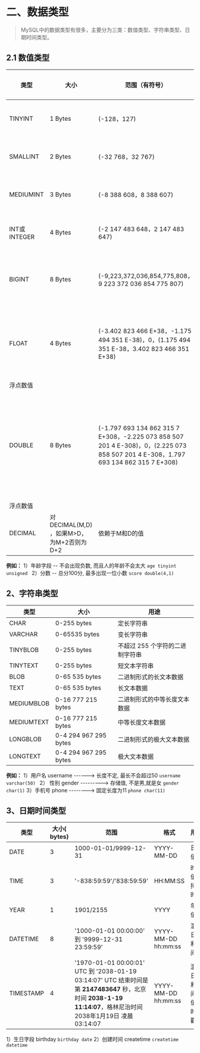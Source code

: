 # 二、数据类型

> MySQL中的数据类型有很多，主要分为三类：数值类型、字符串类型、日期时间类型。

## 2.1 数值类型

| 类型         | 大小                                     | 范围（有符号）                                               | 范围（无符号）                                               | 用途       |
| ------------ | ---------------------------------------- | ------------------------------------------------------------ | ------------------------------------------------------------ | ---------- |
| TINYINT      | 1 Bytes                                  | (-128，127)                                                  | (0，255)                                                     | 小整数值   |
| SMALLINT     | 2 Bytes                                  | (-32 768，32 767)                                            | (0，65 535)                                                  | 大整数值   |
| MEDIUMINT    | 3 Bytes                                  | (-8 388 608，8 388 607)                                      | (0，16 777 215)                                              | 大整数值   |
| INT或INTEGER | 4 Bytes                                  | (-2 147 483 648，2 147 483 647)                              | (0，4 294 967 295)                                           | 大整数值   |
| BIGINT       | 8 Bytes                                  | (-9,223,372,036,854,775,808，9 223 372 036 854 775 807)      | (0，18 446 744 073 709 551 615)                              | 极大整数值 |
| FLOAT        | 4 Bytes                                  | (-3.402 823 466 E+38，-1.175 494 351 E-38)，0，(1.175 494 351 E-38，3.402 823 466 351 E+38) | 0，(1.175 494 351 E-38，3.402 823 466 E+38)                  | 单精度     |
| 浮点数值     |                                          |                                                              |                                                              |            |
| DOUBLE       | 8 Bytes                                  | (-1.797 693 134 862 315 7 E+308，-2.225 073 858 507 201 4 E-308)，0，(2.225 073 858 507 201 4 E-308，1.797 693 134 862 315 7 E+308) | 0，(2.225 073 858 507 201 4 E-308，1.797 693 134 862 315 7 E+308) | 双精度     |
| 浮点数值     |                                          |                                                              |                                                              |            |
| DECIMAL      | 对DECIMAL(M,D) ，如果M>D，为M+2否则为D+2 | 依赖于M和D的值                                               | 依赖于M和D的值                                               | 小数值     |

**例如：**
1）年龄字段 -- 不会出现负数, 而且人的年龄不会太大 
`age tinyint unsigned `
2）分数 -- 总分100分, 最多出现一位小数 
`score double(4,1)`

## 2、字符串类型

| 类型       | 大小                  | 用途                            |
| ---------- | --------------------- | ------------------------------- |
| CHAR       | 0-255 bytes           | 定长字符串                      |
| VARCHAR    | 0-65535 bytes         | 变长字符串                      |
| TINYBLOB   | 0-255 bytes           | 不超过 255 个字符的二进制字符串 |
| TINYTEXT   | 0-255 bytes           | 短文本字符串                    |
| BLOB       | 0-65 535 bytes        | 二进制形式的长文本数据          |
| TEXT       | 0-65 535 bytes        | 长文本数据                      |
| MEDIUMBLOB | 0-16 777 215 bytes    | 二进制形式的中等长度文本数据    |
| MEDIUMTEXT | 0-16 777 215 bytes    | 中等长度文本数据                |
| LONGBLOB   | 0-4 294 967 295 bytes | 二进制形式的极大文本数据        |
| LONGTEXT   | 0-4 294 967 295 bytes | 极大文本数据                    |

**例如：** 
1）用户名 username ------> 长度不定, 最长不会超过50 
`username varchar(50) `
2） 性别 gender ---------> 存储值, 不是男,就是女 
`gender char(1)` 
3）手机号 phone --------> 固定长度为11 
`phone char(11)`

## 3、日期时间类型

| 类型 | 大小( bytes) | 范围 | 格式 | 用途 |
| --- | --- | --- | --- | --- |
| DATE | 3 | 1000-01-01/9999-12-31 | YYYY-MM-DD | 日期值 |
| TIME | 3 | '-838:59:59'/'838:59:59' | HH:MM:SS | 时间值或持续时间 |
| YEAR | 1 | 1901/2155 | YYYY | 年份值 |
| DATETIME | 8 | '1000-01-01 00:00:00' 到 '9999-12-31 23:59:59' | YYYY-MM-DD hh:mm:ss | 混合日期和时间值 |
| TIMESTAMP | 4 | '1970-01-01 00:00:01' UTC 到 '2038-01-19 03:14:07' UTC 结束时间是第 **2147483647** 秒，北京时间 **2038-1-19 11:14:07**，格林尼治时间 2038年1月19日 凌晨 03:14:07 | YYYY-MM-DD hh:mm:ss | 混合日期和时间值，时间戳 |

1）生日字段 birthday 
`birthday date` 
2）创建时间 createtime 
`createtime datetime`
